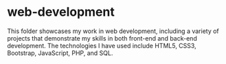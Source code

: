 # web-development
This folder showcases my work in web development, including a variety of projects that demonstrate my skills in both front-end and back-end development. The technologies I have used include HTML5, CSS3, Bootstrap, JavaScript, PHP, and SQL.
